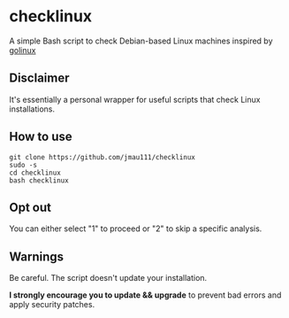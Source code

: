 # checklinux

A simple Bash script to check Debian-based Linux machines inspired by [golinux](https://github.com/jmau111/golinux)

## Disclaimer

It's essentially a personal wrapper for useful scripts that check Linux installations.

## How to use

```
git clone https://github.com/jmau111/checklinux
sudo -s
cd checklinux
bash checklinux
```

## Opt out

You can either select "1" to proceed or "2" to skip a specific analysis.

## Warnings

Be careful. The script doesn't update your installation.

**I strongly encourage you to update && upgrade** to prevent bad errors and apply security patches.
